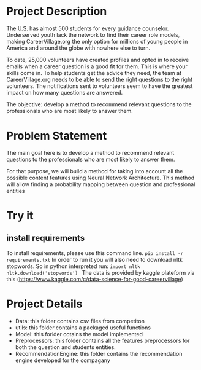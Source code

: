 # Project Description

The U.S. has almost 500 students for every guidance counselor. Underserved youth lack the network to find their career role models, making CareerVillage.org the only option for millions of young people in America and around the globe with nowhere else to turn.

To date, 25,000 volunteers have created profiles and opted in to receive emails when a career question is a good fit for them. This is where your skills come in. To help students get the advice they need, the team at CareerVillage.org needs to be able to send the right questions to the right volunteers. The notifications sent to volunteers seem to have the greatest impact on how many questions are answered.

The objective: develop a method to recommend relevant questions to the professionals who are most likely to answer them.

# Problem Statement

The main goal here is to develop a method to recommend relevant questions to the professionals who are most likely to answer them.

For that purpose, we will build a method for taking into account all the possible content features using Neural Network Architecture. This method will allow finding a probability mapping between question and professional entities

# Try it

## install requirements
To install requirements, please use this command line. 
`pip install -r requirements.txt`
In order to run it you will also need to download nltk stopwords. So in python interpreted run:
`import nltk
 nltk.download('stopwords')
` 
The data is provided by kaggle plateform via this <link>(https://www.kaggle.com/c/data-science-for-good-careervillage)


# Project Details

- Data: this folder contains csv files from competiton
- utils: this folder contains a packaged useful functions
- Model: this forlder cotains the model implemented 
- Preprocessors: this folder contains all the features preprocessors for both the question and students entities. 
- RecommendationEngine: this folder contains the recommendation engine developed for the compagany 
